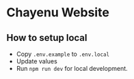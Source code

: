 # Chayenu Website

## How to setup local
- Copy `.env.example` to `.env.local`
- Update values
- Run `npm run dev` for local development.
